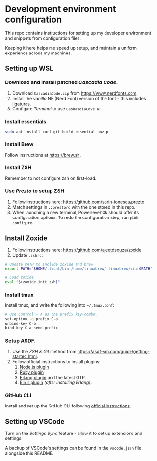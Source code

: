 # Development environment configuration

This repo contains instructions for setting up my developer environment and snippets from configuration files.

Keeping it here helps me speed up setup, and maintain a uniform experience across my machines.

## Setting up WSL

### Download and install patched _Cascadia Code_.

1. Download `CascadiaCode.zip` from https://www.nerdfonts.com.
2. Install the _vanilla_ NF (Nerd Font) version of the font - this includes ligatures.
3. Configure _Terminal_ to use `CaskaydiaCove NF`.

### Install essentials

```sh
sudo apt install curl git build-essential unzip
```

### Install Brew

Follow instructions at https://brew.sh.

### Install ZSH

Remember to not configure zsh on first-load.

### Use _Prezto_ to setup ZSH

1. Follow instructions here: https://github.com/sorin-ionescu/prezto
2. Match settings in `.zprestorc` with the one stored in this repo.
3. When launching a new terminal, Powerlevel10k should offer its configuration options. To redo the configuration step, run `p10k configure`.

## Install Zoxide

1. Follow instructions here: https://github.com/ajeetdsouza/zoxide
2. Update `.zshrc`:

```sh
# Update PATH to include zoxide and brew
export PATH="$HOME/.local/bin:/home/linuxbrew/.linuxbrew/bin:$PATH"

# Load zoxide
eval "$(zoxide init zsh)"
```

### Install tmux

Install tmux, and write the following into `~/.tmux.conf`:

```sh
# Use Control + A as the prefix key-combo.
set-option -g prefix C-a
unbind-key C-b
bind-key C-a send-prefix
```

### Setup ASDF.

1. Use the _ZSH & Git_ method from https://asdf-vm.com/guide/getting-started.html.
2. Follow official instructions to install plugins:
   1. [Node.js plugin](https://github.com/asdf-vm/asdf-nodejs/)
   2. [Ruby plugin](https://github.com/asdf-vm/asdf-ruby)
   3. [Erlang plugin](https://github.com/asdf-vm/asdf-erlang) and the latest OTP.
   4. [Elixir plugin](https://github.com/asdf-vm/asdf-elixir) _(after installing Erlang)_.

### GitHub CLI

Install and set up the GitHub CLI following [official instructions](https://github.com/cli/cli#installation).

## Setting up VSCode

Turn on the _Settings Sync_ feature - allow it to set up extensions and settings.

A backup of VSCode's settings can be found in the `vscode.json` file alongside this README.

